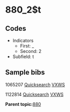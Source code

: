 # 880\_2$t

## Codes

-   Indicators
    -   First: \_
    -   Second: 2
-   Subfield: t

## Sample bibs

1065207 [Quicksearch](https://search.library.yale.edu/catalog/1065207) [VXWS](http://prodorbis.library.yale.edu:7014/vxws/GetHoldingsService?bibId=1065207)

1122814 [Quicksearch](https://search.library.yale.edu/catalog/1122814) [VXWS](http://prodorbis.library.yale.edu:7014/vxws/GetHoldingsService?bibId=1122814)

**Parent topic:**[880](../../tags/880/880.md)

